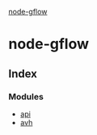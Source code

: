 [node-gflow](README.md)

# node-gflow

## Index

### Modules

* [api](modules/api.md)
* [avh](modules/avh.md)
